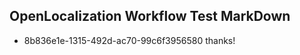 ## OpenLocalization Workflow Test MarkDown
* 8b836e1e-1315-492d-ac70-99c6f3956580 
thanks!<!--HONumber=Mar16_HO3-->
